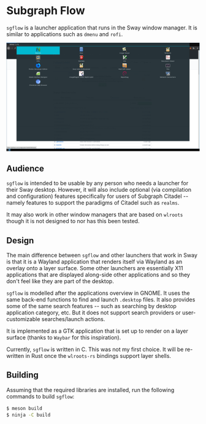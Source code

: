 # Subgraph Flow

`sgflow` is a launcher application that runs in the Sway window manager. It
is similar to applications such as `dmenu` and `rofi`. 

![Screenshot](sgflow_screenshot.png)

## Audience

`sgflow` is intended to be usable by any person who needs a launcher for their 
Sway desktop. However, it will also include optional (via compilation and 
configuration) features specifically for users of Subgraph Citadel -- namely 
features to support the paradigms of Citadel such as `realms`.

It may also work in other window managers that are based on `wlroots` though
it is not designed to nor has this been tested.

## Design

The main difference between `sgflow` and other launchers that work in Sway is 
that it is a Wayland application that renders itself via Wayland as an overlay 
onto a layer surface. Some other launchers are essentially X11 applications 
that are displayed along-side other applications and so they don't feel like 
they are part of the desktop.

`sgflow` is modelled after the applications overview in GNOME. It uses the 
same back-end functions to find and launch `.desktop` files. It also provides
some of the same search features -- such as searching by desktop application 
category, etc. But it does not support search providers or user-customizable
searches/launch actions.

It is implemented as a GTK application that is set up to render on a layer 
surface (thanks to `Waybar` for this inspiration).

Currently, `sgflow` is written in C. This was not my first choice. It will 
be re-written in Rust once the `wlroots-rs` bindings support layer shells.

## Building

Assuming that the required libraries are installed, run the following commands
to build `sgflow`:

```.bash
$ meson build
$ ninja -C build
```



